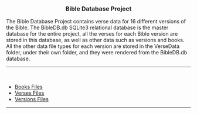<!-- This Markdown Versions file is best viewed in a Markdown viewer or previewer -->

<H3 style="text-align: center">Bible Database Project</h3>

The Bible Database Project contains verse data for 16 different versions of the Bible. The BibleDB.db SQLite3 relational database is the master database for the entire project, all the verses for each Bible version are stored in this database, as well as other data such as versions and books. All the other data file types for each version are stored in the VerseData folder, under their own folder, and they were rendered from the BibleDB.db database.

---

<br>

* [Books Files](/Misc/Books/Book.md)
* [Verses Files](/VerseData/VerseData.md)
* [Versions Files](/Misc/Versions/Version.md)

---